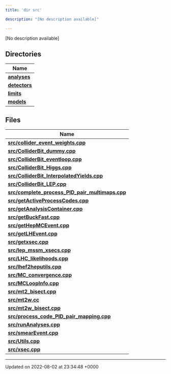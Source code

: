 ```yaml
---
title: 'dir src'

description: "[No description available]"

---
```







[No description available]

## Directories

| Name           |
| -------------- |
| **[analyses](/documentation/code/colliderbit_development/files/dir_ebf4efc09232e9b3baff73345d00af17/#dir-analyses)**  |
| **[detectors](/documentation/code/colliderbit_development/files/dir_ec0001d0a47d8f5e87814a0c290a00e6/#dir-detectors)**  |
| **[limits](/documentation/code/colliderbit_development/files/dir_43317e43f0d2f00527788176b6ed19bf/#dir-limits)**  |
| **[models](/documentation/code/colliderbit_development/files/dir_6a2ef1661f87480de03fb9e3f0a6d5bc/#dir-models)**  |

## Files

| Name           |
| -------------- |
| **[src/collider_event_weights.cpp](/documentation/code/colliderbit_development/files/collider__event__weights_8cpp/#file-collider-event-weights.cpp)**  |
| **[src/ColliderBit_dummy.cpp](/documentation/code/colliderbit_development/files/colliderbit__dummy_8cpp/#file-colliderbit-dummy.cpp)**  |
| **[src/ColliderBit_eventloop.cpp](/documentation/code/colliderbit_development/files/colliderbit__eventloop_8cpp/#file-colliderbit-eventloop.cpp)**  |
| **[src/ColliderBit_Higgs.cpp](/documentation/code/colliderbit_development/files/colliderbit__higgs_8cpp/#file-colliderbit-higgs.cpp)**  |
| **[src/ColliderBit_InterpolatedYields.cpp](/documentation/code/colliderbit_development/files/colliderbit__interpolatedyields_8cpp/#file-colliderbit-interpolatedyields.cpp)**  |
| **[src/ColliderBit_LEP.cpp](/documentation/code/colliderbit_development/files/colliderbit__lep_8cpp/#file-colliderbit-lep.cpp)**  |
| **[src/complete_process_PID_pair_multimaps.cpp](/documentation/code/colliderbit_development/files/complete__process__pid__pair__multimaps_8cpp/#file-complete-process-pid-pair-multimaps.cpp)**  |
| **[src/getActiveProcessCodes.cpp](/documentation/code/colliderbit_development/files/getactiveprocesscodes_8cpp/#file-getactiveprocesscodes.cpp)**  |
| **[src/getAnalysisContainer.cpp](/documentation/code/colliderbit_development/files/getanalysiscontainer_8cpp/#file-getanalysiscontainer.cpp)**  |
| **[src/getBuckFast.cpp](/documentation/code/colliderbit_development/files/getbuckfast_8cpp/#file-getbuckfast.cpp)**  |
| **[src/getHepMCEvent.cpp](/documentation/code/colliderbit_development/files/gethepmcevent_8cpp/#file-gethepmcevent.cpp)**  |
| **[src/getLHEvent.cpp](/documentation/code/colliderbit_development/files/getlhevent_8cpp/#file-getlhevent.cpp)**  |
| **[src/getxsec.cpp](/documentation/code/colliderbit_development/files/getxsec_8cpp/#file-getxsec.cpp)**  |
| **[src/lep_mssm_xsecs.cpp](/documentation/code/colliderbit_development/files/lep__mssm__xsecs_8cpp/#file-lep-mssm-xsecs.cpp)**  |
| **[src/LHC_likelihoods.cpp](/documentation/code/colliderbit_development/files/lhc__likelihoods_8cpp/#file-lhc-likelihoods.cpp)**  |
| **[src/lhef2heputils.cpp](/documentation/code/colliderbit_development/files/lhef2heputils_8cpp/#file-lhef2heputils.cpp)**  |
| **[src/MC_convergence.cpp](/documentation/code/colliderbit_development/files/mc__convergence_8cpp/#file-mc-convergence.cpp)**  |
| **[src/MCLoopInfo.cpp](/documentation/code/colliderbit_development/files/mcloopinfo_8cpp/#file-mcloopinfo.cpp)**  |
| **[src/mt2_bisect.cpp](/documentation/code/colliderbit_development/files/mt2__bisect_8cpp/#file-mt2-bisect.cpp)**  |
| **[src/mt2w.cc](/documentation/code/colliderbit_development/files/mt2w_8cc/#file-mt2w.cc)**  |
| **[src/mt2w_bisect.cpp](/documentation/code/colliderbit_development/files/mt2w__bisect_8cpp/#file-mt2w-bisect.cpp)**  |
| **[src/process_code_PID_pair_mapping.cpp](/documentation/code/colliderbit_development/files/process__code__pid__pair__mapping_8cpp/#file-process-code-pid-pair-mapping.cpp)**  |
| **[src/runAnalyses.cpp](/documentation/code/colliderbit_development/files/runanalyses_8cpp/#file-runanalyses.cpp)**  |
| **[src/smearEvent.cpp](/documentation/code/colliderbit_development/files/smearevent_8cpp/#file-smearevent.cpp)**  |
| **[src/Utils.cpp](/documentation/code/colliderbit_development/files/utils_8cpp/#file-utils.cpp)**  |
| **[src/xsec.cpp](/documentation/code/colliderbit_development/files/xsec_8cpp/#file-xsec.cpp)**  |






-------------------------------

Updated on 2022-08-02 at 23:34:48 +0000
